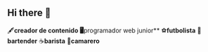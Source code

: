 ## Hi there 👋

🖋️**creador de contenido
🖥️**programador web junior**
⚽**futbolista**
🍹**bartender**
☕**barista**
🤵**camarero**
